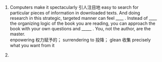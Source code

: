 1. Computers make it spectacularly 引人注目地 easy to search for particular pieces of information in downloaded texts. And doing research in this strategic, targeted manner can feel ____ . Instead of ____ the organizing logic of the book you are reading, you can approach the book with your own questions and _____ . You, not the author, are the master.    
enpowering 权力赋予的； surrendering to 投降； glean 收集 precisely what you want from it       

2. 
